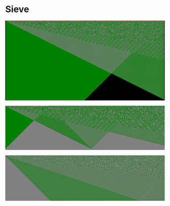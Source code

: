 
# Sieve

<p align="center">
<img src="screenshots/sample.png">
</p>

<p align="center">
<img src="screenshots/sample2.png">
</p>

<p align="center">
<img src="screenshots/sample3.png">
</p>

